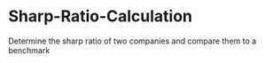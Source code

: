 # Sharp-Ratio-Calculation
Determine the sharp ratio of two companies and compare them to a benchmark
